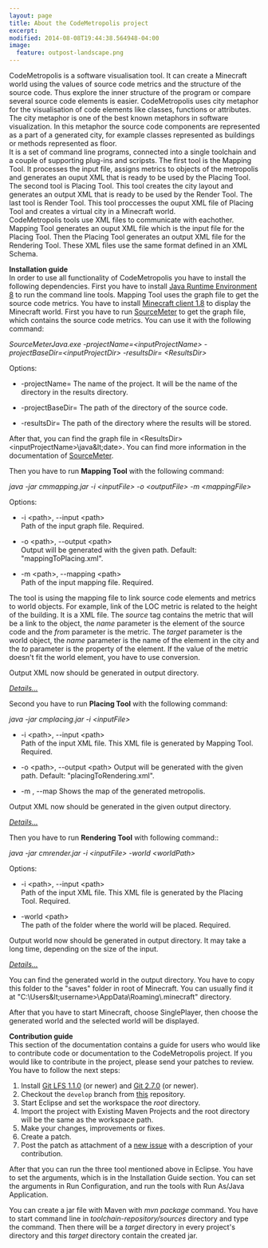 ```yaml
---
layout: page
title: About the CodeMetropolis project
excerpt: 
modified: 2014-08-08T19:44:38.564948-04:00
image:
  feature: outpost-landscape.png
---
```


CodeMetropolis is a software visualisation tool. It can create a Minecraft world using the values of source code metrics and the structure of the source code. Thus explore the inner structure of the program or compare several source code elements is easier. CodeMetropolis uses city metaphor for the visualisation of code elements like classes, functions or attributes. The city metaphor is one of the best known metaphors in software visualization. In this metaphor the source code components are represented as a part of a generated city, for example classes represented as buildings or methods represented as floor.  
It is a set of command line programs, connected into a single toolchain and a couple of supporting plug-ins and scripsts. The first tool is the Mapping Tool. It processes the input file, assigns metrics to objects of the metropolis and generates an ouput XML that is ready to be used by the Placing Tool. The second tool is Placing Tool. This tool creates the city layout and generates an output XML that is ready to be used by the Render Tool. The last tool is Render Tool. This tool proccesses the ouput XML file of Placing Tool and creates a virtual city in a Minecraft world.  
CodeMetropolis tools use XML files to communicate with eachother. Mapping Tool generates an ouput XML file which is the input file for the Placing Tool. Then the Placing Tool generates an output XML file for the Rendering Tool. These XML files use the same format defined in an XML Schema.  

**Installation guide**  
In order to use all functionality of CodeMetropolis you have to install the following dependencies. First you have to install [Java Runtime Environment 8][java] to run the command line tools. Mapping Tool uses the graph file to get the source code metrics. You have to install [Minecraft client 1.8][mc] to display the Minecraft world. 
First you have to run [SourceMeter][sm] to get the graph file, which contains the source code metrics. You can use it with the following command:

   *SourceMeterJava.exe -projectName=&lt;inputProjectName> -projectBaseDir=&lt;inputProjectDir> -resultsDir= &lt;ResultsDir>*

   Options:

   * -projectName=
      The name of the project. It will be the name of the directory in the results directory.

   * -projectBaseDir=
      The path of the directory of the source code.

   * -resultsDir=
      The path of the directory where the results will be stored.

After that, you can find the graph file in &lt;ResultsDir>&lt;inputProjectName>\java\&lt;date>. You can find more information in the  documentation of [SourceMeter][sm].

Then you have to run **Mapping Tool** with the following command:  

   *java -jar cmmapping.jar -i &lt;inputFile> -o &lt;outputFile> -m &lt;mappingFile>*  
  
   Options:  
   
   * -i &lt;path>, --input &lt;path>  
     Path of the input graph file. Required.  
  
   * -o &lt;path>, --output &lt;path>  
     Output will be generated with the given path. Default: "mappingToPlacing.xml". 
  
   * -m &lt;path>, --mapping &lt;path>  
     Path of the input mapping file. Required.

The tool is using the mapping file to link source code elements and metrics to world objects. For example, link of the LOC metric is related to the height of the building. It is a XML file. The *source* tag contains the metric that will be a link to the object, the *name* parameter is the element of the source code and the *from* parameter is the metric. The *target* parameter is the world object, the *name* parameter is the name of the element in the city and the *to* parameter is the property of the element. If the value of the metric doesn't fit the world element, you have to use conversion. 

Output XML now should be generated in output directory.

[*Details...*][mt]

Second you have to run **Placing Tool** with the following command:  

   *java -jar cmplacing.jar -i &lt;inputFile>*
  
   * -i &lt;path>, --input &lt;path>    
    Path of the input XML file. This XML file is generated by Mapping Tool. Required.
  
   * -o &lt;path>, --output &lt;path> 
    Output will be generated with the given path. Default: "placingToRendering.xml".
  
   * -m , --map 
    Shows the map of the generated metropolis.
  
Output XML now should be generated in the given output directory.

[*Details...*][pt]

Then you have to run **Rendering Tool** with following command::  

   *java -jar cmrender.jar -i &lt;inputFile> -world &lt;worldPath>*
  
   Options:  
   
   * -i &lt;path>, --input &lt;path>  
    Path of the input XML file. This XML file is generated by the Placing Tool. Required.

   * -world &lt;path>  
    The path of the folder where the world will be placed. Required.
    
Output world now should be generated in output directory. It may take a long time, depending on the size of the input.

[*Details...*][rt]

You can find the generated world in the output directory. You have to copy this folder to the "saves" folder in root of Minecraft. You can usually find it at "C:\Users\&lt;username>\AppData\Roaming\\.minecraft\" directory.

After that you have to start Minecraft, choose SinglePlayer, then choose the generated world and the selected world will be displayed.

**Contribution guide**  
This section of the documentation contains a guide for users who would like to contribute code or documentation to the CodeMetropolis project. If you would like to contribute in the project, please send your patches to review.
You have to follow the next steps:  

1. Install [Git LFS 1.1.0](https://git-lfs.github.com/) (or newer) and [Git 2.7.0](https://git-scm.com/) (or newer).
1. Checkout the `develop` branch from [this](https://github.com/geryxyz/CodeMetropolis) repository.
1. Start Eclipse and set the workspace the *root* directory.
1. Import the project with Existing Maven Projects and the root directory will be the same as the workspace path.
1. Make your changes, improvements or fixes.
1. Create a patch.
1. Post the patch as attachment of a [new issue](https://github.com/geryxyz/CodeMetropolis/issues/new) with a description of your contribution.

After that you can run the three tool mentioned above in Eclipse. You have to set the arguments, which is in the Installation Guide section. You can set the arguments in Run Configuration, and run the tools with Run As/Java Application.

You can create a jar file with Maven with *mvn package* command. You have to start command line in *toolchain-repository/sources* directory and type the command. Then there will be a *target* directory in every project's directory and this *target* directory contain the created jar.

[sm]: <https://www.sourcemeter.com/>
[java]: <http://www.oracle.com/technetwork/java/javase/downloads/jre8-downloads-2133155.html>
[mc]: <https://minecraft.net/download>
[mt]: <http://geryxyz.github.io/CodeMetropolis/mapping/>
[pt]: <http://geryxyz.github.io/CodeMetropolis/placing/>
[rt]: <http://geryxyz.github.io/CodeMetropolis/rendering/>
